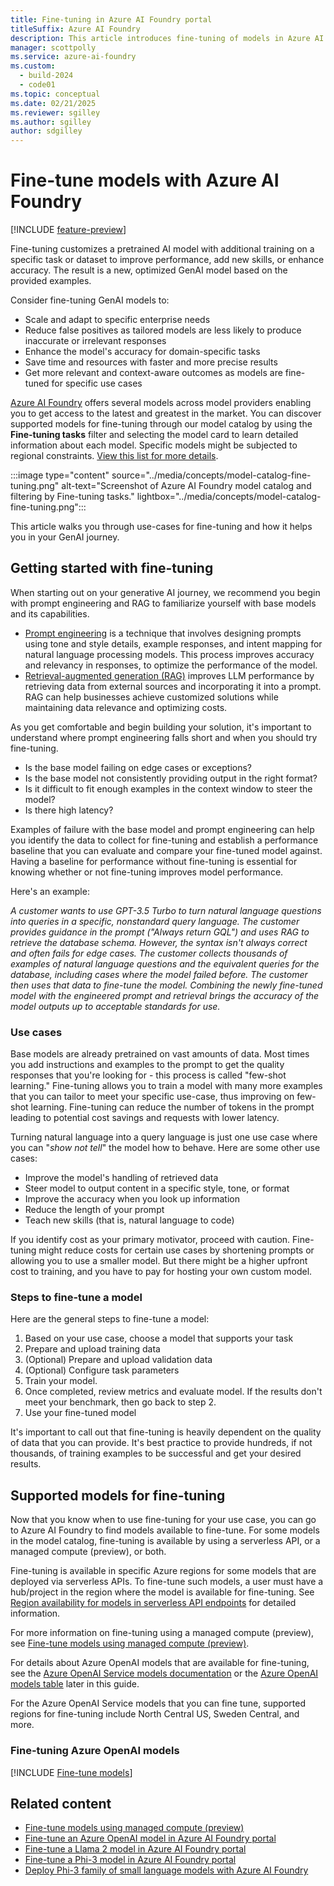 ```yaml
---
title: Fine-tuning in Azure AI Foundry portal
titleSuffix: Azure AI Foundry
description: This article introduces fine-tuning of models in Azure AI Foundry portal.
manager: scottpolly
ms.service: azure-ai-foundry
ms.custom:
  - build-2024
  - code01
ms.topic: conceptual
ms.date: 02/21/2025
ms.reviewer: sgilley
ms.author: sgilley
author: sdgilley
---
```


# Fine-tune models with Azure AI Foundry

[!INCLUDE [feature-preview](../includes/feature-preview.md)]

Fine-tuning customizes a pretrained AI model with additional training on a specific task or dataset to improve performance, add new skills, or enhance accuracy. The result is a new, optimized GenAI model based on the provided examples.

Consider fine-tuning GenAI models to:
- Scale and adapt to specific enterprise needs
- Reduce false positives as tailored models are less likely to produce inaccurate or irrelevant responses
- Enhance the model's accuracy for domain-specific tasks
- Save time and resources with faster and more precise results
- Get more relevant and context-aware outcomes as models are fine-tuned for specific use cases

[Azure AI Foundry](https://ai.azure.com) offers several models across model providers enabling you to get access to the latest and greatest in the market. You can discover supported models for fine-tuning through our model catalog by using the **Fine-tuning tasks** filter and selecting the model card to learn detailed information about each model. Specific models might be subjected to regional constraints. [View this list for more details](#supported-models-for-fine-tuning). 

:::image type="content" source="../media/concepts/model-catalog-fine-tuning.png" alt-text="Screenshot of Azure AI Foundry model catalog and filtering by Fine-tuning tasks." lightbox="../media/concepts/model-catalog-fine-tuning.png":::

This article walks you through use-cases for fine-tuning and how it helps you in your GenAI journey.

## Getting started with fine-tuning

When starting out on your generative AI journey, we recommend you begin with prompt engineering and RAG to familiarize yourself with base models and its capabilities. 
- [Prompt engineering](../../ai-services/openai/concepts/prompt-engineering.md) is a technique that involves designing prompts using tone and style details, example responses, and intent mapping for natural language processing models. This process improves accuracy and relevancy in responses, to optimize the performance of the model.
- [Retrieval-augmented generation (RAG)](../concepts/retrieval-augmented-generation.md) improves LLM performance by retrieving data from external sources and incorporating it into a prompt. RAG can help businesses achieve customized solutions while maintaining data relevance and optimizing costs.

As you get comfortable and begin building your solution, it's important to understand where prompt engineering falls short and when you should try fine-tuning.

- Is the base model failing on edge cases or exceptions? 
- Is the base model not consistently providing output in the right format?
- Is it difficult to fit enough examples in the context window to steer the model?
- Is there high latency?

Examples of failure with the base model and prompt engineering can help you identify the data to collect for fine-tuning and establish a performance baseline that you can evaluate and compare your fine-tuned model against. Having a baseline for performance without fine-tuning is essential for knowing whether or not fine-tuning improves model performance.

Here's an example: 

_A customer wants to use GPT-3.5 Turbo to turn natural language questions into queries in a specific, nonstandard query language. The customer provides guidance in the prompt ("Always return GQL") and uses RAG to retrieve the database schema. However, the syntax isn't always correct and often fails for edge cases. The customer collects thousands of examples of natural language questions and the equivalent queries for the database, including cases where the model failed before. The customer then uses that data to fine-tune the model. Combining the newly fine-tuned model with the engineered prompt and retrieval brings the accuracy of the model outputs up to acceptable standards for use._

### Use cases

Base models are already pretrained on vast amounts of data. Most times you add instructions and examples to the prompt to get the quality responses that you're looking for - this process is called "few-shot learning." Fine-tuning allows you to train a model with many more examples that you can tailor to meet your specific use-case, thus improving on few-shot learning. Fine-tuning can reduce the number of tokens in the prompt leading to potential cost savings and requests with lower latency. 

Turning natural language into a query language is just one use case where you can  "_show not tell_" the model how to behave. Here are some other use cases:

- Improve the model's handling of retrieved data
- Steer model to output content in a specific style, tone, or format
- Improve the accuracy when you look up information
- Reduce the length of your prompt
- Teach new skills (that is, natural language to code)

If you identify cost as your primary motivator, proceed with caution. Fine-tuning might reduce costs for certain use cases by shortening prompts or allowing you to use a smaller model. But there might be a higher upfront cost to training, and you have to pay for hosting your own custom model. 

### Steps to fine-tune a model
Here are the general steps to fine-tune a model:
1. Based on your use case, choose a model that supports your task
2. Prepare and upload training data
3. (Optional) Prepare and upload validation data
4. (Optional) Configure task parameters
5. Train your model. 
6. Once completed, review metrics and evaluate model. If the results don't meet your benchmark, then go back to step 2.
7. Use your fine-tuned model

It's important to call out that fine-tuning is heavily dependent on the quality of data that you can provide. It's best practice to provide hundreds, if not thousands, of training examples to be successful and get your desired results.

## Supported models for fine-tuning

Now that you know when to use fine-tuning for your use case, you can go to Azure AI Foundry to find models available to fine-tune.
For some models in the model catalog, fine-tuning is available by using a serverless API, or a managed compute (preview), or both.

Fine-tuning is available in specific Azure regions for some models that are deployed via serverless APIs. To fine-tune such models, a user must have a hub/project in the region where the model is available for fine-tuning. See [Region availability for models in serverless API endpoints](../how-to/deploy-models-serverless-availability.md) for detailed information.

For more information on fine-tuning using a managed compute (preview), see [Fine-tune models using managed compute (preview)](../how-to/fine-tune-managed-compute.md).

For details about Azure OpenAI models that are available for fine-tuning, see the [Azure OpenAI Service models documentation](../../ai-services/openai/concepts/models.md#fine-tuning-models) or the [Azure OpenAI models table](#fine-tuning-azure-openai-models) later in this guide.


For the Azure OpenAI  Service models that you can fine tune, supported regions for fine-tuning include North Central US, Sweden Central, and more.

### Fine-tuning Azure OpenAI models

[!INCLUDE [Fine-tune models](../../ai-services/openai/includes/fine-tune-models.md)]

## Related content

- [Fine-tune models using managed compute (preview)](../how-to/fine-tune-managed-compute.md)
- [Fine-tune an Azure OpenAI model in Azure AI Foundry portal](../../ai-services/openai/how-to/fine-tuning.md?context=/azure/ai-studio/context/context)
- [Fine-tune a Llama 2 model in Azure AI Foundry portal](../how-to/fine-tune-model-llama.md)
- [Fine-tune a Phi-3 model in Azure AI Foundry portal](../how-to/fine-tune-phi-3.md)
- [Deploy Phi-3 family of small language models with Azure AI Foundry](../how-to/deploy-models-phi-3.md)

